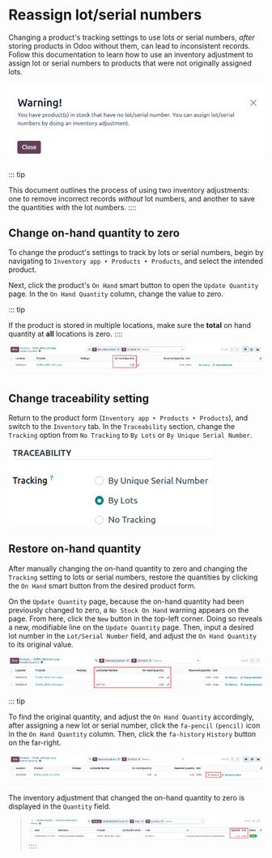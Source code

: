 # Reassign lot/serial numbers

Changing a product\'s tracking settings to use lots or serial numbers,
*after* storing products in Odoo without them, can lead to inconsistent
records. Follow this documentation to learn how to use an inventory
adjustment to assign lot or serial numbers to products that were not
originally assigned lots.

![Warning message: products in stock have no lot/serial number.](reassign/warning.png)

::: tip

This document outlines the process of using two inventory adjustments:
one to remove incorrect records *without* lot numbers, and another to
save the quantities *with* the lot numbers.
::::


## Change on-hand quantity to zero

To change the product\'s settings to track by lots or serial numbers,
begin by navigating to
`Inventory app ‣ Products ‣ Products`, and select the intended product.

Next, click the product\'s `On Hand`
smart button to open the `Update Quantity` page. In the `On Hand Quantity` column, change the value to zero.

::: tip

If the product is stored in multiple locations, make sure the **total**
on hand quantity at **all** locations is zero.
::::

![Show the Inventory Adjustments model, highlighting the \"On Hand Quantity\" field.](reassign/remove-quant.png)

## Change traceability setting

Return to the product form
(`Inventory app ‣ Products ‣ Products`), and switch to the `Inventory` tab. In the `Traceability` section, change the `Tracking` option from `No Tracking` to `By Lots` or `By
Unique Serial Number`.


![Enable lots and serial numbers.](reassign/tracking.png)

## Restore on-hand quantity

After manually changing the on-hand quantity to zero and changing the
`Tracking` setting to lots or serial
numbers, restore the quantities by clicking the
`On Hand` smart button from the
desired product form.

On the `Update Quantity` page,
because the on-hand quantity had been previously changed to zero, a
`No Stock On Hand` warning appears on
the page. From here, click the `New`
button in the top-left corner. Doing so reveals a new, modifiable line
on the `Update Quantity` page. Then,
input a desired lot number in the `Lot/Serial
Number` field, and adjust the
`On Hand Quantity` to its original
value.


![Fill in the \"Lot/Serial Number\" and \"On Hand Quantity\" field.](reassign/update-quantity.png)

::: tip

To find the original quantity, and adjust the
`On Hand Quantity` accordingly, after
assigning a new lot or serial number, click the
`fa-pencil` `(pencil)` icon in the `On Hand Quantity` column. Then, click the `fa-history` `History` button on the
far-right.

![Show the \"History\" button on the Inventory Adjustments page.](reassign/adjustment.png)

The inventory adjustment that changed the on-hand quantity to zero is
displayed in the `Quantity` field.

> ![Show the history entry.](reassign/history.png)
::::
